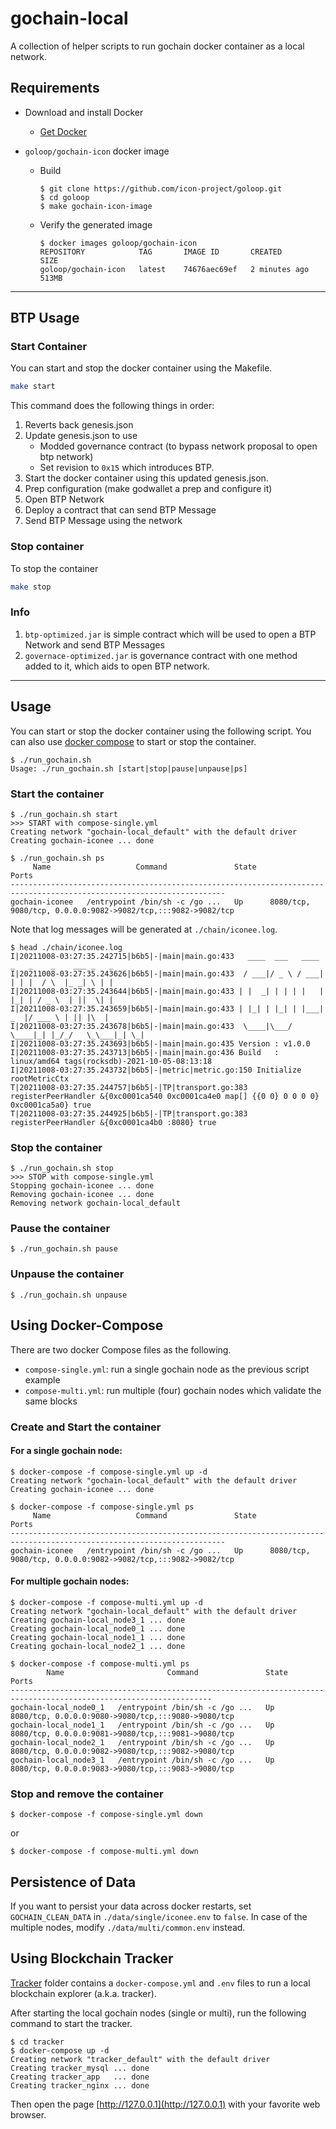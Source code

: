 # gochain-local

A collection of helper scripts to run gochain docker container as a local network.

## Requirements

- Download and install Docker
  - [Get Docker](https://docs.docker.com/get-docker/)

- `goloop/gochain-icon` docker image
  - Build
    ```
    $ git clone https://github.com/icon-project/goloop.git
    $ cd goloop
    $ make gochain-icon-image
    ```
  - Verify the generated image
    ```
    $ docker images goloop/gochain-icon
    REPOSITORY            TAG       IMAGE ID       CREATED         SIZE
    goloop/gochain-icon   latest    74676aec69ef   2 minutes ago   513MB
    ```
---

## BTP Usage

### Start Container
You can start and stop the docker container using the Makefile.
```sh
make start
```

This command does the following things in order:
1. Reverts back genesis.json
2. Update genesis.json to use
    - Modded governance contract (to bypass network proposal to open btp network)
    - Set revision to `0x15` which introduces BTP.
3. Start the docker container using this updated genesis.json.
4. Prep configuration (make godwallet a prep and configure it)
5. Open BTP Network
6. Deploy a contract that can send BTP Message
7. Send BTP Message using the network

### Stop container
To stop the container
```sh
make stop
```

### Info
1. `btp-optimized.jar` is simple contract which will be used to open a BTP Network and send BTP Messages
2. `governace-optimized.jar` is governance contract with one method added to it, which aids to open BTP network.

---

## Usage

You can start or stop the docker container using the following script. You can also use [docker compose](#using-docker-compose) to start or stop the container.

```
$ ./run_gochain.sh
Usage: ./run_gochain.sh [start|stop|pause|unpause|ps]
```

### Start the container

```
$ ./run_gochain.sh start
>>> START with compose-single.yml
Creating network "gochain-local_default" with the default driver
Creating gochain-iconee ... done

$ ./run_gochain.sh ps
     Name                   Command               State                              Ports
----------------------------------------------------------------------------------------------------------------------
gochain-iconee   /entrypoint /bin/sh -c /go ...   Up      8080/tcp, 9080/tcp, 0.0.0.0:9082->9082/tcp,:::9082->9082/tcp
```

Note that log messages will be generated at `./chain/iconee.log`.

```
$ head ./chain/iconee.log
I|20211008-03:27:35.242715|b6b5|-|main|main.go:433   ____  ___   ____ _   _    _    ___ _   _
I|20211008-03:27:35.243626|b6b5|-|main|main.go:433  / ___|/ _ \ / ___| | | |  / \  |_ _| \ | |
I|20211008-03:27:35.243644|b6b5|-|main|main.go:433 | |  _| | | | |   | |_| | / _ \  | ||  \| |
I|20211008-03:27:35.243659|b6b5|-|main|main.go:433 | |_| | |_| | |___|  _  |/ ___ \ | || |\  |
I|20211008-03:27:35.243678|b6b5|-|main|main.go:433  \____|\___/ \____|_| |_/_/   \_\___|_| \_|
I|20211008-03:27:35.243693|b6b5|-|main|main.go:435 Version : v1.0.0
I|20211008-03:27:35.243713|b6b5|-|main|main.go:436 Build   : linux/amd64 tags(rocksdb)-2021-10-05-08:13:18
I|20211008-03:27:35.243732|b6b5|-|metric|metric.go:150 Initialize rootMetricCtx
T|20211008-03:27:35.244757|b6b5|-|TP|transport.go:383 registerPeerHandler &{0xc0001ca540 0xc0001ca4e0 map[] {{0 0} 0 0 0 0} 0xc0001ca5a0} true
T|20211008-03:27:35.244925|b6b5|-|TP|transport.go:383 registerPeerHandler &{0xc0001ca4b0 :8080} true
```

### Stop the container

```
$ ./run_gochain.sh stop
>>> STOP with compose-single.yml
Stopping gochain-iconee ... done
Removing gochain-iconee ... done
Removing network gochain-local_default
```

### Pause the container
```
$ ./run_gochain.sh pause
```

### Unpause the container
```
$ ./run_gochain.sh unpause
```

## Using Docker-Compose

There are two docker Compose files as the following.
  - `compose-single.yml`: run a single gochain node as the previous script example
  - `compose-multi.yml`: run multiple (four) gochain nodes which validate the same blocks

### Create and Start the container

#### For a single gochain node:
```
$ docker-compose -f compose-single.yml up -d
Creating network "gochain-local_default" with the default driver
Creating gochain-iconee ... done

$ docker-compose -f compose-single.yml ps
     Name                   Command               State                              Ports
----------------------------------------------------------------------------------------------------------------------
gochain-iconee   /entrypoint /bin/sh -c /go ...   Up      8080/tcp, 9080/tcp, 0.0.0.0:9082->9082/tcp,:::9082->9082/tcp
```

#### For multiple gochain nodes:
```
$ docker-compose -f compose-multi.yml up -d
Creating network "gochain-local_default" with the default driver
Creating gochain-local_node3_1 ... done
Creating gochain-local_node0_1 ... done
Creating gochain-local_node1_1 ... done
Creating gochain-local_node2_1 ... done

$ docker-compose -f compose-multi.yml ps
        Name                       Command               State                         Ports
-------------------------------------------------------------------------------------------------------------------
gochain-local_node0_1   /entrypoint /bin/sh -c /go ...   Up      8080/tcp, 0.0.0.0:9080->9080/tcp,:::9080->9080/tcp
gochain-local_node1_1   /entrypoint /bin/sh -c /go ...   Up      8080/tcp, 0.0.0.0:9081->9080/tcp,:::9081->9080/tcp
gochain-local_node2_1   /entrypoint /bin/sh -c /go ...   Up      8080/tcp, 0.0.0.0:9082->9080/tcp,:::9082->9080/tcp
gochain-local_node3_1   /entrypoint /bin/sh -c /go ...   Up      8080/tcp, 0.0.0.0:9083->9080/tcp,:::9083->9080/tcp
```

### Stop and remove the container

```
$ docker-compose -f compose-single.yml down
```

or
```
$ docker-compose -f compose-multi.yml down
```

## Persistence of Data
If you want to persist your data across docker restarts, set `GOCHAIN_CLEAN_DATA` in `./data/single/iconee.env` to `false`.
In case of the multiple nodes, modify `./data/multi/common.env` instead.


## Using Blockchain Tracker

[Tracker](tracker) folder contains a `docker-compose.yml` and `.env` files to run a local blockchain explorer (a.k.a. tracker).

After starting the local gochain nodes (single or multi), run the following command to start the tracker.

```
$ cd tracker
$ docker-compose up -d
Creating network "tracker_default" with the default driver
Creating tracker_mysql ... done
Creating tracker_app   ... done
Creating tracker_nginx ... done
```

Then open the page [http://127.0.0.1](http://127.0.0.1) with your favorite web browser.